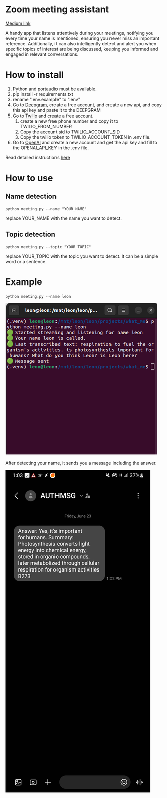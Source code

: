 # Zoom meeting assistant
[Medium link](https://leonemma.medium.com/zoom-meeting-assistant-7245fb12fb82)

A handy app that listens attentively during your meetings, notifying you every time your name is mentioned, ensuring you never miss an important reference. Additionally, it can also intelligently detect and alert you when specific topics of interest are being discussed, keeping you informed and engaged in relevant conversations.

# How to install
1. Python and portaudio must be available.
2. pip install -r requirements.txt
3. rename ".env.example" to ".env"
4. Go to [Deepgram](https://deepgram.com/), create a free account, and create a new api, and copy this api key and paste it to the DEEPGRAM
5. Go to [Twilio](https://www.twilio.com/en-us) and create a free account.
   1. create a new free phone number and copy it to TWILIO_FROM_NUMBER
   2. Copy the account sid to TWILIO_ACCOUNT_SID
   3. Copy the twilio token to TWILIO_ACCOUNT_TOKEN in .env file.
6. Go to [OpenAI](https://platform.openai.com/) and create a new account and get the api key and fill to the OPENAI_API_KEY in the .env file.


Read detailed instructions [here](https://leonemma.medium.com/zoom-meeting-assistant-7245fb12fb82)


# How to use
## Name detection
`python meeting.py --name "YOUR_NAME"`

replace YOUR_NAME with the name you want to detect.

## Topic detection
`python meeting.py --topic "YOUR_TOPIC"`

replace YOUR_TOPIC with the topic you want to detect.
It can be a simple word or a sentence.

# Example
`python meeting.py --name leon`

![meeting](images/meeting.png)

After detecting your name, it sends you a message including the answer.

![meeting](images/answer.jpg)
